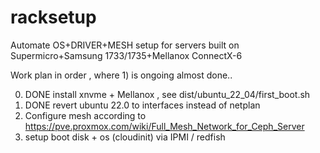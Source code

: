 # racksetup
Automate OS+DRIVER+MESH setup for servers built on Supermicro+Samsung 1733/1735+Mellanox ConnectX-6

Work plan in order , where 1) is ongoing almost done..

0) DONE install xnvme + Mellanox , see dist/ubuntu_22_04/first_boot.sh
1) DONE revert ubuntu 22.0 to interfaces instead of netplan
2) Configure mesh according to https://pve.proxmox.com/wiki/Full_Mesh_Network_for_Ceph_Server
3) setup boot disk + os (cloudinit) via IPMI / redfish
